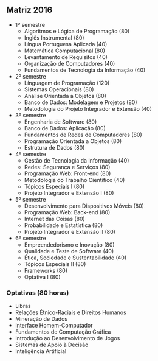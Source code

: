 ## Matriz 2016
- 1º semestre
    - Algoritmos e Lógica de Programação (80)
    - Inglês Instrumental (80)
    - Língua Portuguesa Aplicada (40)
    - Matemática Computacional (80)
    - Levantamento de Requisitos (40)
    - Organização de Computadores (40)
    - Fundamentos de Tecnologia da Informação (40)
- 2º semestre
    - Línguagem de Programação (120)
    - Sistemas Operacionais (80)
    - Análise Orientada a Objetos (80)
    - Banco de Dados: Modelagem e Projetos (80)
    - Metodologia do Projeto Integrador e Extensão (40)
- 3º semestre
    - Engenharia de Software (80)
    - Banco de Dados: Aplicação (80)
    - Fundamentos de Redes de Computadores (80)
    - Programação Orientada a Objetos (80)
    - Estrutura de Dados (80)
- 4º semestre
    - Gestão de Tecnologia da Informação (40)
    - Redes: Segurança e Serviços (80)
    - Programação Web: Front-end (80)
    - Metodologia do Trabalho Científico (40)
    - Tópicos Especiais I (80)
    - Projeto Integrador e Extensão I (80)
- 5º semestre
    - Desenvolvimento para Dispositivos Móveis (80)
    - Programação Web: Back-end (80)
    - Internet das Coisas (80)
    - Probabilidade e Estatística (80)
    - Projeto Integrador e Extensão II (80)
- 6º semestre
    - Empreendedorismo e Inovação (80)
    - Qualidade e Teste de Software (40)
    - Ética, Sociedade e Sustentabilidade (40)
    - Tópicos Especiais II (80)
    - Frameworks (80)
    - Optativa I (80)
    
### Optativas (80 horas)
 - Libras
 - Relações Étnico-Raciais e Direitos Humanos
 - Mineração de Dados
 - Interface Homem-Computador
 - Fundamentos de Computação Gráfica
 - Introdução ao Desenvolvimento de Jogos
 - Sistemas de Apoio à Decisão
 - Inteligência Artificial
